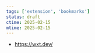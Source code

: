 ```yaml
---
tags: ['extension', 'bookmarks']
status: draft
ctime: 2025-02-15
mtime: 2025-02-15
---
```


- https://wxt.dev/
